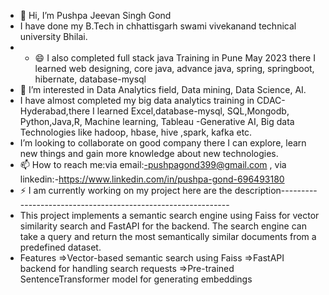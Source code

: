 - 👋 Hi, I’m Pushpa Jeevan Singh Gond
- I have done my B.Tech in chhattisgarh swami vivekanand technical university Bhilai.
- - 😄 I also completed full stack java Training in Pune May 2023 there I learned web designing, core java, advance java, spring, springboot, hibernate, database-mysql
- 👀 I’m interested in Data Analytics field, Data mining, Data Science, AI.
- I have almost completed my big data analytics training in  CDAC-Hyderabad,there I learned  Excel,database-mysql, SQL,Mongodb, Python,Java,R, Machine learning, Tableau
-Generative AI, Big data Technologies like hadoop, hbase, hive ,spark, kafka etc.
-  I’m looking to collaborate on good company there I can explore, learn new things and gain more knowledge about new technologies.
- 📫 How to reach me:via email:-pushpagond399@gmail.com , via linkedin:-https://www.linkedin.com/in/pushpa-gond-696493180
- ⚡ I am currently working on my project here are the description-------------------------------------------------------------
- This project implements a semantic search engine using Faiss for vector similarity search and FastAPI for the backend. The search engine can take a query and return the most semantically similar documents from a predefined dataset.
- Features
=>Vector-based semantic search using Faiss
=>FastAPI backend for handling search requests
=>Pre-trained SentenceTransformer model for generating embeddings

<!---
PushpaGond/PushpaGond is a ✨ special ✨ repository because its `README.md` (this file) appears on your GitHub profile.
You can click the Preview link to take a look at your changes.
--->
